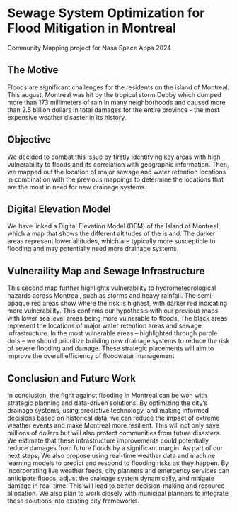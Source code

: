 # Sewage System Optimization for Flood Mitigation in Montreal
Community Mapping project for Nasa Space Apps 2024

## The Motive
Floods are significant challenges for the residents on the island of Montreal. This august, Montreal was hit by the tropical storm Debby which dumped more than 173 millimeters of rain in many neighborhoods and caused more than 2.5 billion dollars in total damages for the entire province - the most expensive weather disaster in its history. 

## Objective
We decided to combat this issue by firstly identifying key areas with high vulnerability to floods and its correlation with geographic information. Then, we mapped out the location of major sewage and water retention locations in combination with the previous mappings to determine the locations that are the most in need for new drainage systems. 

## Digital Elevation Model
We have linked a Digital Elevation Model (DEM) of the Island of Montreal, which a map that shows the different altitudes of the island. The darker areas represent lower altitudes, which are typically more susceptible to flooding and may potentially need more drainage systems. 

## Vulneraility Map and Sewage Infrastructure
This second map further highlights vulnerability to hydrometeorological hazards across Montreal, such as storms and heavy rainfall. The semi-opaque red areas show where the risk is highest, with darker red indicating more vulnerability. This confirms our hypothesis with our previous maps with lower sea level areas being more vulnerable to floods. 
The black areas represent the locations of major water retention areas and sewage infrastructure. In the most vulnerable areas – highlighted through purple dots – we should prioritize building new drainage systems to reduce the risk of severe flooding and damage. These strategic placements will aim to improve the overall efficiency of floodwater management.

## Conclusion and Future Work
In conclusion, the fight against flooding in Montreal can be won with strategic planning and data-driven solutions. By optimizing the city’s drainage systems, using predictive technology, and making informed decisions based on historical data, we can reduce the impact of extreme weather events and make Montreal more resilient. This will not only save millions of dollars but will also protect communities from future disasters. We estimate that these infrastructure improvements could potentially reduce damages from future floods by a significant margin. 
As part of our next steps, We also propose using real-time weather data and machine learning models to predict and respond to flooding risks as they happen. By incorporating live weather feeds, city planners and emergency services can anticipate floods, adjust the drainage system dynamically, and mitigate damage in real-time. This will lead to better decision-making and resource allocation. We also plan to work closely with municipal planners to integrate these solutions into existing city frameworks.